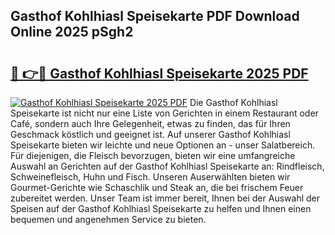 ## Gasthof Kohlhiasl Speisekarte PDF Download Online 2025 pSgh2

# <h2><a href="http://gc5nph0.nevu.top/?p=Gasthof+Kohlhiasl+Speisekarte">🔗 👉🔴 Gasthof Kohlhiasl Speisekarte 2025 PDF</a></h2>

[![Gasthof Kohlhiasl Speisekarte 2025 PDF](https://i.imgur.com/dBaPXMq.png)](http://gc5nph0.nevu.top/?p=Gasthof+Kohlhiasl+Speisekarte)
Die Gasthof Kohlhiasl Speisekarte ist nicht nur eine Liste von Gerichten in einem Restaurant oder Café, sondern auch Ihre Gelegenheit, etwas zu finden, das für Ihren Geschmack köstlich und geeignet ist. Auf unserer Gasthof Kohlhiasl Speisekarte bieten wir leichte und neue Optionen an - unser Salatbereich. Für diejenigen, die Fleisch bevorzugen, bieten wir eine umfangreiche Auswahl an Gerichten auf der Gasthof Kohlhiasl Speisekarte an: Rindfleisch, Schweinefleisch, Huhn und Fisch. Unseren Auserwählten bieten wir Gourmet-Gerichte wie Schaschlik und Steak an, die bei frischem Feuer zubereitet werden. Unser Team ist immer bereit, Ihnen bei der Auswahl der Speisen auf der Gasthof Kohlhiasl Speisekarte zu helfen und Ihnen einen bequemen und angenehmen Service zu bieten.
